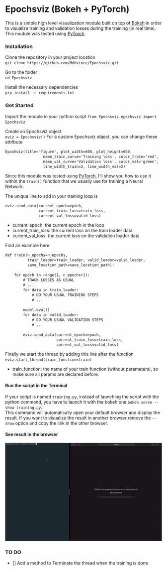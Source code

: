 # Epochsviz (Bokeh + PyTorch)

This is a simple high level visualization module built on top of <a href="https://bokeh.pydata.org/en/latest/">Bokeh</a> in order to visualize training and validation losses during the training (in real time).
This module was tested using <a href="https://pytorch.org">PyTorch</a>.

### Installation
Clone the repository in your project location  
`git clone https://github.com/Mdhvince/Epochsviz.git`  

Go to the folder  
`cd Epochsviz`  

Install the necessary dependencies  
`pip install -r requirements.txt`  

### Get Started
Import the module in your python script
`from Epochsviz.epochsviz import Epochsviz`

Create an Epochsviz object  
`eviz = Epochsviz()`
For a custom Epochsviz object, you can change these attribute  
```
Epochviz(title='figure', plot_width=600, plot_height=600,
                 name_train_curve='Training loss', color_train='red',
                 name_val_curve='Validation loss', color_val='green',
                 line_width_train=2, line_width_val=2)
```

Since this module was tested using <a href="https://pytorch.org">PyTorch</a>, I'll show you how to use it within the `train()` function that we usually use for training a Neural Network.  

The unique line to add in your training loop is  
```
eviz.send_data(current_epoch=epoch,
			   current_train_loss=train_loss,
			   current_val_loss=valid_loss)
```
- current_epoch: the current epoch in the loop
- current_train_loss: the current loss on the train loader data
- current_val_loss: the current loss on the validation loader data
  
Find an example here  
```
def train(n_epochs=n_epochs,
          train_loader=train_loader, valid_loader=valid_loader,
          save_location_path=save_location_path):

    for epoch in range(1, n_epochs+1):
        # TRACK LOSSES AS USUAL
        # ...
        for data in train_loader:
            # DO YOUR USUAL TRAINING STEPS
            # ...
        
        model.eval()
        for data in valid_loader:
        	# DO YOUR USUAL VALIDATION STEPS
        	# ...

        eviz.send_data(current_epoch=epoch,
                       current_train_loss=train_loss,
                       current_val_loss=valid_loss)
```
Finally we start the thread by adding this line after the function  
`eviz.start_thread(train_function=train)`  

- train_function: the name of your train function (without parameters), so make sure all params are declared before.

#### Run the script in the Terminal
If your script is named `training.py`, instead of launching the script with the python command, you have to launch it with the bokeh one `bokeh serve --show training.py`.  
This command will automatically open your default browser and display the result. If you want to visualize the result in another browser remove the `--show` option and copy the link in the other browser.

#### See result in the browser
<img src="gif/videoloss.gif">

### TO DO
- [] Add a method to Terminate the thread when the training is done


